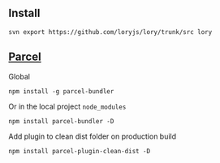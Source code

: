 
## Install

```
svn export https://github.com/loryjs/lory/trunk/src lory
```

## [Parcel](https://parceljs.org/getting_started.html)

Global
```
npm install -g parcel-bundler
```
Or in the local project `node_modules`
```
npm install parcel-bundler -D
```

Add plugin to clean dist folder on production build
```
npm install parcel-plugin-clean-dist -D
```